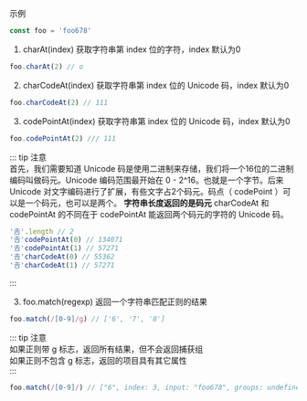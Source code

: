 <!--
 * @Author: Richard Chiang
 * @Date: 2021-03-10 09:24:02
 * @LastEditor: Richard Chiang
 * @LastEditTime: 2021-03-10 10:00:48
 * @Email: 19875991227@163.com
 * @Description: 
-->
示例  
```js
const foo = 'foo678'
```

1. charAt(index) 获取字符串第 index 位的字符，index 默认为0
```js
foo.charAt(2) // o
```

2. charCodeAt(index) 获取字符串第 index 位的 Unicode 码，index 默认为0
```js
foo.charCodeAt(2) // 111
```

3. codePointAt(index) 获取字符串第 index 位的 Unicode 码，index 默认为0
```js
foo.codePointAt(2) /// 111
```
::: tip 注意  
首先，我们需要知道 Unicode 码是使用二进制来存储，我们将一个16位的二进制编码叫做码元。Unicode 编码范围最开始在 0 - 2^16。也就是一个字节。后来 Unicode 对文字编码进行了扩展，有些文字占2个码元。码点（ codePoint ）可以是一个码元，也可以是两个。
**字符串长度返回的是码元**
charCodeAt 和 codePointAt 的不同在于 codePointAt 能返回两个码元的字符的 Unicode 码。
```js
'𠮷'.length // 2
'𠮷'codePointAt(0) // 134071
'𠮷'codePointAt(1) // 57271
'𠮷'charCodeAt(0) // 55362
'𠮷'charCodeAt(1) // 57271
```
:::

3. foo.match(regexp) 返回一个字符串匹配正则的结果
```js
foo.match(/[0-9]/g) // ['6', '7', '8']
```
::: tip 注意  
如果正则带 g 标志，返回所有结果，但不会返回捕获组  
如果正则不包含 g 标志，返回的项目具有其它属性  
:::
```js
foo.match(/[0-9]/) // ["6", index: 3, input: "foo678", groups: undefined]
```